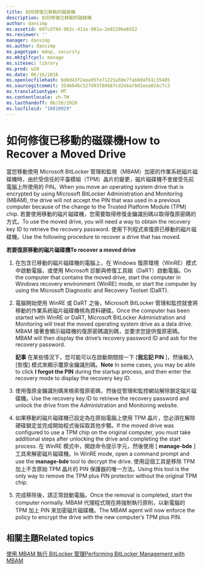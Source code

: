 ```yaml
---
title: 如何修復已移動的磁碟機
description: 如何修復已移動的磁碟機
author: dansimp
ms.assetid: 697cd78d-962c-411e-901a-2e9220ba6552
ms.reviewer: ''
manager: dansimp
ms.author: dansimp
ms.pagetype: mdop, security
ms.mktglfcycl: manage
ms.sitesec: library
ms.prod: w10
ms.date: 06/16/2016
ms.openlocfilehash: bd0d43f2eea95fe71225a50e7fa68d4fb1c35485
ms.sourcegitcommit: 354664bc527d93f80687cd2eba70d1eea024c7c3
ms.translationtype: MT
ms.contentlocale: zh-TW
ms.lasthandoff: 06/26/2020
ms.locfileid: "10810929"
---
```

# <span data-ttu-id="4b0d2-103">如何修復已移動的磁碟機</span><span class="sxs-lookup"><span data-stu-id="4b0d2-103">How to Recover a Moved Drive</span></span>


<span data-ttu-id="4b0d2-104">當您移動使用 Microsoft BitLocker 管理和監視（MBAM）加密的作業系統磁片磁碟機時，由於受信任的平臺模組（TPM）晶片的變更，磁片磁碟機不會接受先前電腦上所使用的 PIN。</span><span class="sxs-lookup"><span data-stu-id="4b0d2-104">When you move an operating system drive that is encrypted by using Microsoft BitLocker Administration and Monitoring (MBAM), the drive will not accept the PIN that was used in a previous computer because of the change to the Trusted Platform Module (TPM) chip.</span></span> <span data-ttu-id="4b0d2-105">若要使用移動的磁片磁碟機，您需要取得修復金鑰識別碼以取得復原密碼的方式。</span><span class="sxs-lookup"><span data-stu-id="4b0d2-105">To use the moved drive, you will need a way to obtain the recovery key ID to retrieve the recovery password.</span></span> <span data-ttu-id="4b0d2-106">使用下列程式來復原已移動的磁片磁碟機。</span><span class="sxs-lookup"><span data-stu-id="4b0d2-106">Use the following procedure to recover a drive that has moved.</span></span>

**<span data-ttu-id="4b0d2-107">若要復原移動的磁片磁碟機</span><span class="sxs-lookup"><span data-stu-id="4b0d2-107">To recover a moved drive</span></span>**

1.  <span data-ttu-id="4b0d2-108">在包含已移動的磁片磁碟機的電腦上，在 Windows 復原環境（WinRE）模式中啟動電腦，或使用 Microsoft 診斷與修復工具組（DaRT）啟動電腦。</span><span class="sxs-lookup"><span data-stu-id="4b0d2-108">On the computer that contains the moved drive, start the computer in Windows recovery environment (WinRE) mode, or start the computer by using the Microsoft Diagnostic and Recovery Toolset (DaRT).</span></span>

2.  <span data-ttu-id="4b0d2-109">電腦開始使用 WinRE 或 DaRT 之後，Microsoft BitLocker 管理和監控就會將移動的作業系統磁片磁碟機視為資料硬碟。</span><span class="sxs-lookup"><span data-stu-id="4b0d2-109">Once the computer has been started with WinRE or DaRT, Microsoft BitLocker Administration and Monitoring will treat the moved operating system drive as a data drive.</span></span> <span data-ttu-id="4b0d2-110">MBAM 接著會顯示磁碟機的復原密碼識別碼，並要求您提供復原密碼。</span><span class="sxs-lookup"><span data-stu-id="4b0d2-110">MBAM will then display the drive’s recovery password ID and ask for the recovery password.</span></span>

    <span data-ttu-id="4b0d2-111">**記事** 在某些情況下，您可能可以在啟動期間按一下 [**我忘記 PIN** ]，然後輸入 [恢復] 模式來顯示覆原金鑰識別碼。</span><span class="sxs-lookup"><span data-stu-id="4b0d2-111">**Note** In some cases, you may be able to click **I forgot the PIN** during the startup process, and then enter the recovery mode to display the recovery key ID.</span></span>

     

3.  <span data-ttu-id="4b0d2-112">使用復原金鑰識別碼來檢索復原密碼，然後從管理和監控網站解除鎖定磁片磁碟機。</span><span class="sxs-lookup"><span data-stu-id="4b0d2-112">Use the recovery key ID to retrieve the recovery password and unlock the drive from the Administration and Monitoring website.</span></span>

4.  <span data-ttu-id="4b0d2-113">如果移動的磁片磁碟機已設定為在原始電腦上使用 TPM 晶片，您必須在解除硬碟鎖定並完成開始程式後採取其他步驟。</span><span class="sxs-lookup"><span data-stu-id="4b0d2-113">If the moved drive was configured to use a TPM chip on the original computer, you must take additional steps after unlocking the drive and completing the start process.</span></span> <span data-ttu-id="4b0d2-114">在 WinRE 模式中，開啟命令提示字元，然後使用 [ **manage-bde** ] 工具來解密磁片磁碟機。</span><span class="sxs-lookup"><span data-stu-id="4b0d2-114">In WinRE mode, open a command prompt and use the **manage-bde** tool to decrypt the drive.</span></span> <span data-ttu-id="4b0d2-115">使用這個工具是移除 TPM 加上不含原始 TPM 晶片的 PIN 保護器的唯一方法。</span><span class="sxs-lookup"><span data-stu-id="4b0d2-115">Using this tool is the only way to remove the TPM plus PIN protector without the original TPM chip.</span></span>

5.  <span data-ttu-id="4b0d2-116">完成移除後，請正常啟動電腦。</span><span class="sxs-lookup"><span data-stu-id="4b0d2-116">Once the removal is completed, start the computer normally.</span></span> <span data-ttu-id="4b0d2-117">MBAM 代理程式現在將強制執行原則，以新電腦的 TPM 加上 PIN 來加密磁片磁碟機。</span><span class="sxs-lookup"><span data-stu-id="4b0d2-117">The MBAM agent will now enforce the policy to encrypt the drive with the new computer’s TPM plus PIN.</span></span>

## <span data-ttu-id="4b0d2-118">相關主題</span><span class="sxs-lookup"><span data-stu-id="4b0d2-118">Related topics</span></span>


[<span data-ttu-id="4b0d2-119">使用 MBAM 執行 BitLocker 管理</span><span class="sxs-lookup"><span data-stu-id="4b0d2-119">Performing BitLocker Management with MBAM</span></span>](performing-bitlocker-management-with-mbam-mbam-2.md)

 

 





